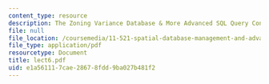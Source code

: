 ```yaml
---
content_type: resource
description: The Zoning Variance Database & More Advanced SQL Query Construction Techniques
file: null
file_location: /coursemedia/11-521-spatial-database-management-and-advanced-geographic-information-systems-spring-2003/e1a561117cae28678fdd9ba027b481f2_lect6.pdf
file_type: application/pdf
resourcetype: Document
title: lect6.pdf
uid: e1a56111-7cae-2867-8fdd-9ba027b481f2
---
```

